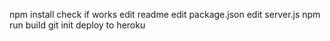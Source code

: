 npm install
check if works
edit readme
edit package.json
edit server.js
npm run build
git init 
deploy to heroku